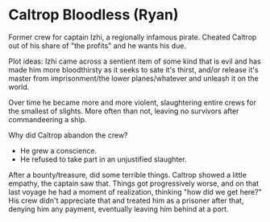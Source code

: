# Caltrop Bloodless (Ryan)

Former crew for captain Izhi, a regionally infamous pirate.  Cheated Caltrop out of his share of "the profits" and he wants his due.


Plot ideas:
Izhi came across a sentient item of some kind that is evil and has made him more bloodthirsty as it seeks to sate it's thirst, and/or release it's master from imprisonment/the lower planes/whatever and unleash it on the world.

Over time he became more and more violent, slaughtering entire crews for the smallest of slights.  More often than not, leaving no survivors after commandeering a ship.

Why did Caltrop abandon the crew?
  - He grew a conscience.
  - He refused to take part in an unjustified slaughter.


After a bounty/treasure, did some terrible things.  Caltrop showed a little empathy, the captain saw that.  Things got progressively worse, and on that last voyage he had a moment of realization, thinking "how did we get here?"  His crew didn't appreciate that and treated him as a prisoner after that, denying him any payment, eventually leaving him behind at a port.
